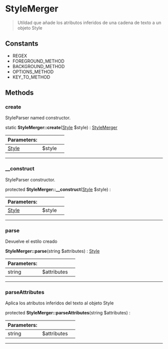 
                                                                                                                                            
    
# StyleMerger


> Utildad que añade los atributos inferidos de una cadena de texto a un objeto Style
>
> 




## Constants
- REGEX
- FOREGROUND_METHOD
- BACKGROUND_METHOD
- OPTIONS_METHOD
- KEY_TO_METHOD




## Methods

### create
StyleParser named constructor.


static **StyleMerger::create**([Style](../../../Style.md) $style) : [StyleMerger](../../../StyleMerger.md)


|Parameters: | | |
| --- | --- | --- |
|[Style](../../../Style.md) |$style |  |

---


### __construct
StyleParser constructor.


protected **StyleMerger::__construct**([Style](../../../Style.md) $style) : 


|Parameters: | | |
| --- | --- | --- |
|[Style](../../../Style.md) |$style |  |

---


### parse
Devuelve el estilo creado


**StyleMerger::parse**(string $attributes) : [Style](../../../Style.md)


|Parameters: | | |
| --- | --- | --- |
|string |$attributes |  |

---


### parseAttributes
Aplica los atributos inferidos del texto al objeto Style


protected **StyleMerger::parseAttributes**(string $attributes) : 


|Parameters: | | |
| --- | --- | --- |
|string |$attributes |  |

---


                                                                                                                                                                                                                                                                                                                                                                                                            
    
                                                                                                                                                                                                                                                                             
                